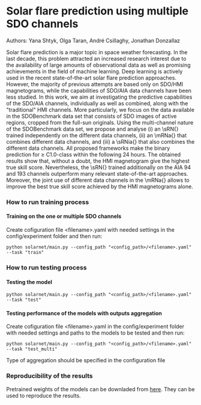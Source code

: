 # Solar flare prediction using multiple SDO channels
 Authors: Yana Shtyk, Olga Taran, André Csillaghy, Jonathan Donzallaz
 
 
Solar flare prediction is a major topic in space weather forecasting. In the last decade, this problem attracted an increased research interest due to the availability of large amounts of observational data as well as promising achievements in the field of machine learning. Deep learning is actively used in the recent state-of-the-art solar flare prediction approaches. However, the majority of previous attempts are based only on SDO/HMI magnetograms, while the capabilities of SDO/AIA data channels have been less studied. In this work, we aim at investigating the predictive capabilities of the SDO/AIA channels, individually as well as combined, along with the "traditional" HMI channels. More particularly, we focus on the data available in the SDOBenchmark data set that consists of SDO images of active regions, cropped from the full-sun originals. Using the multi-channel nature of the SDOBenchmark data set, we propose and analyse (i) an \sRN{} trained independently on the different data channels, (ii) an \mRNa{} that combines different data channels, and (iii) a \sRNia{} that also combines the different data channels. All proposed frameworks make the binary prediction for $\ge$ C1.0-class within the following 24 hours. The obtained results show that, without a doubt, the HMI magnetogram give the highest true skill score. Nevertheless, the \sRN{} trained additionally on the AIA 94 and 193 channels outperform many relevant state-of-the-art approaches. Moreover, the joint use of different data channels in  the \mRNa{} allows to improve the best true skill score achieved by the HMI magnetograms alone. 

### How to run training process

#### Training on the one or multiple SDO channels


Create cofiguration file \<filename\>.yaml with needed settings in the config/experiment folder and then run:
 ```
python solarnet/main.py --config_path "<config_path>/<filename>.yaml" --task "train"

```
 
### How to run testing process
 
#### Testing the model


 
 ```
 python solarnet/main.py --config_path "<config_path>/<filename>.yaml" --task "test"
 ```
 
 #### Testing performance of the models with outputs aggregation
 
 
Create cofiguration file \<filename\>.yaml in the config/experiment folder with needed settings and paths to the models to be tested and then run:
 
 ```
 python solarnet/main.py --config_path "<config_path>/<filename>.yaml" --task "test_multi"
 ```
 
 Type of aggregation should be specified in the configuration file
 
 ### Reproducibility of the results
 Pretrained weights of the models can be downladed from [here](https://drive.google.com/drive/u/0/folders/1BVJRjiCydCIi-oLCZsBIOWrVNnzagmz2). They can be used to reproduce the results.
 
 
 
 
 
 
 
 
 
